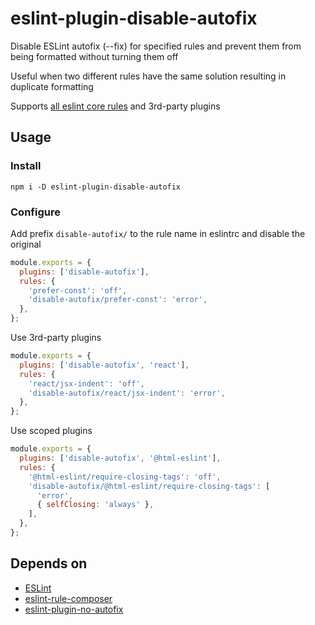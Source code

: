 # eslint-plugin-disable-autofix

Disable ESLint autofix (--fix) for specified rules and prevent them from being
formatted without turning them off

Useful when two different rules have the same solution resulting in duplicate
formatting

Supports [all eslint core rules](https://eslint.org/docs/rules/) and 3rd-party
plugins

## Usage

### Install

```shell
npm i -D eslint-plugin-disable-autofix
```

### Configure

Add prefix `disable-autofix/` to the rule name in eslintrc and disable the
original

```js
module.exports = {
  plugins: ['disable-autofix'],
  rules: {
    'prefer-const': 'off',
    'disable-autofix/prefer-const': 'error',
  },
};
```

Use 3rd-party plugins

```js
module.exports = {
  plugins: ['disable-autofix', 'react'],
  rules: {
    'react/jsx-indent': 'off',
    'disable-autofix/react/jsx-indent': 'error',
  },
};
```

Use scoped plugins

```js
module.exports = {
  plugins: ['disable-autofix', '@html-eslint'],
  rules: {
    '@html-eslint/require-closing-tags': 'off',
    'disable-autofix/@html-eslint/require-closing-tags': [
      'error',
      { selfClosing: 'always' },
    ],
  },
};
```

## Depends on

- [ESLint](https://eslint.org)
- [eslint-rule-composer](https://github.com/not-an-aardvark/eslint-rule-composer)
- [eslint-plugin-no-autofix](https://github.com/aladdin-add/eslint-plugin/tree/master/packages/no-autofix)
